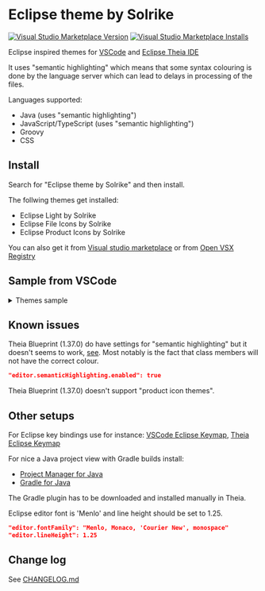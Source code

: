 # Eclipse theme by Solrike
[![Visual Studio Marketplace Version](https://img.shields.io/visual-studio-marketplace/v/solrike.eclipse-theme-by-solrike.svg)](https://marketplace.visualstudio.com/items?itemName=solrike.eclipse-theme-by-solrike) [![Visual Studio Marketplace Installs](https://img.shields.io/visual-studio-marketplace/i/solrike.eclipse-theme-by-solrike.svg)](https://marketplace.visualstudio.com/items?itemName=solrike.eclipse-theme-by-solrike)

Eclipse inspired themes for [VSCode](https://code.visualstudio.com "VSCode")  and [Eclipse Theia IDE](https://theia-ide.org "Theia")



It uses "semantic highlighting" which means that some syntax colouring is done by the language server which can lead to delays in processing of the files.

Languages supported:
* Java (uses "semantic highlighting")
* JavaScript/TypeScript (uses "semantic highlighting")
* Groovy
* CSS


## Install

Search for "Eclipse theme by Solrike" and then install.

The follwing themes get installed:
* Eclipse Light by Solrike
* Eclipse File Icons by Solrike
* Eclipse Product Icons by Solrike

You can also get it from [Visual studio marketplace](https://marketplace.visualstudio.com/items?itemName=solrike.eclipse-theme-by-solrike "marketplace")
or from [Open VSX Registry](https://open-vsx.org/extension/solrike/eclipse-theme-by-solrike "Open VSX Registry")

## Sample from VSCode

<details>
<summary>Themes sample</summary>
  <img src="https://raw.githubusercontent.com/Lucas3oo/eclipse-theme-by-solrike/main/assets/vscode-screenshot.png" name="screenshot">
</details>


## Known issues

Theia Blueprint (1.37.0) do have settings for "semantic highlighting" but it doesn't seems to work, [see](https://github.com/eclipse-theia/theia/issues/10428). Most notably is the fact that class members will not have the correct colour.

```json
"editor.semanticHighlighting.enabled": true
```

Theia Blueprint (1.37.0) doesn't support "product icon themes".


## Other setups

For Eclipse key bindings use for instance: [VSCode Eclipse Keymap](https://marketplace.visualstudio.com/items?itemName=alphabotsec.vscode-eclipse-keybindings "Eclipse Keymap"),
[Theia Eclipse Keymap](https://open-vsx.org/extension/alphabotsec/vscode-eclipse-keybindings "Eclipse Keymap")

For nice a Java project view with Gradle builds install:
* [Project Manager for Java](https://marketplace.visualstudio.com/items?itemName=vscjava.vscode-java-dependency)
* [Gradle for Java](https://marketplace.visualstudio.com/items?itemName=vscjava.vscode-gradle)

The Gradle plugin has to be downloaded and installed manually in Theia.

Eclipse editor font is 'Menlo' and line height should be set to 1.25.

```json
"editor.fontFamily": "Menlo, Monaco, 'Courier New', monospace"
"editor.lineHeight": 1.25
```

## Change log
See [CHANGELOG.md](./CHANGELOG.md)


